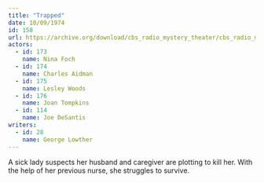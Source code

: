 ```yaml
---
title: "Trapped"
date: 10/09/1974
id: 158
url: https://archive.org/download/cbs_radio_mystery_theater/cbs_radio_mystery_theater-0151-0200.zip/cbs_radio_mystery_theater-0151-0200%2Fcbsrmt_0158_trapped.mp3
actors:  
  - id: 173
    name: Nina Foch  
  - id: 174
    name: Charles Aidman  
  - id: 175
    name: Lesley Woods  
  - id: 176
    name: Joan Tompkins  
  - id: 114
    name: Joe DeSantis
writers:  
  - id: 28
    name: George Lowther
---
```

A sick lady suspects her husband and caregiver are plotting to kill her. With the help of her previous nurse, she struggles to survive.